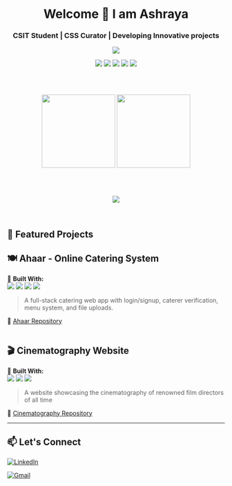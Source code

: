 <!-- Greeting -->
<h1 align="center">Welcome 🤝 I am Ashraya</h1>
<h3 align="center">CSIT Student | CSS Curator | Developing Innovative projects </h3>

<!-- Typing effect -->
<p align="center">
  <img src="https://readme-typing-svg.demolab.com?font=Fira+Code&pause=800&center=true&width=450&lines=Currently+learning+Java;Exploring+Full-stack+Projects" alt=" " />
</p>

<!-- Tech stack badges -->
<p align="center">
  <img src="https://img.shields.io/badge/CSS-1572B6?style=for-the-badge&logo=css3&logoColor=white" />
  <img src="https://img.shields.io/badge/Java-ED8B00?style=for-the-badge&logo=java&logoColor=white" />
<img src = "https://img.shields.io/badge/JavaScript-F7DF1E?style=for-the-badge&logo=javascript&logoColor=black"/>

  <img src="https://img.shields.io/badge/React-20232A?style=for-the-badge&logo=react&logoColor=61DAFB" />
  <img src="https://img.shields.io/badge/MongoDB-4EA94B?style=for-the-badge&logo=mongodb&logoColor=white" />
</p>
<br>
<br>


<!-- GitHub stats -->
<p align="center">
  <img src="https://github-readme-stats.vercel.app/api?username=ashrayasjp&show_icons=true&theme=radical" height="170"/>
  <img src="https://github-readme-stats.vercel.app/api/top-langs/?username=ashrayasjp&layout=compact&theme=radical" height="170"/>
</p>
<br><br>
<!-- Trophy -->
<p align="center">
  <img src="https://github-profile-trophy.vercel.app/?username=ashrayasjp&theme=onedark&no-frame=true&no-bg=true&margin-w=4" />
</p><br>

<!-- Projects -->
## 🚀 Featured Projects

## 🍽️ Ahaar - Online Catering System
📌 **Built With:**  
 <img src="https://img.shields.io/badge/MongoDB-4EA94B?style=for-the-badge&logo=mongodb&logoColor=white" />
  <img src="https://img.shields.io/badge/Express.js-000000?style=for-the-badge&logo=express&logoColor=white" />
  <img src="https://img.shields.io/badge/React-20232A?style=for-the-badge&logo=react&logoColor=61DAFB" />
  <img src="https://img.shields.io/badge/Node.js-339933?style=for-the-badge&logo=node.js&logoColor=white" />
> A full-stack catering web app with login/signup, caterer verification, menu system, and file uploads.

🔗 [Ahaar Repository](https://github.com/ashrayasjp/ahaarfullstack)
<br><br>
## 🎬 Cinematography Website
📌 **Built With:**  
<img src="https://img.shields.io/badge/-HTML5-orange?style=for-the-badge&logo=html5&logoColor=white" /> 
  <img src="https://img.shields.io/badge/-CSS3-blue?style=for-the-badge&logo=css3&logoColor=white" /> 
  <img src="https://img.shields.io/badge/-JavaScript-yellow?style=for-the-badge&logo=javascript&logoColor=white" />
> A website showcasing the cinematography of renowned film directors of all time

🔗 [Cinematography Repository](https://github.com/ashrayasjp/cinematography)

---
## 📫 Let's Connect

[![LinkedIn](https://img.shields.io/badge/LinkedIn-ashraya-white?style=for-the-badge&logo=linkedin&logoColor=white&labelColor=0A66C2&height=40)](https://www.linkedin.com/in/ashraya-sijapati-b8417475/)  

[![Gmail](https://img.shields.io/badge/Gmail-ashrayasjp@gmail.com-red?style=for-the-badge&logo=gmail&logoColor=white&height=40)](mailto:ashrayasjp@gmail.com)


